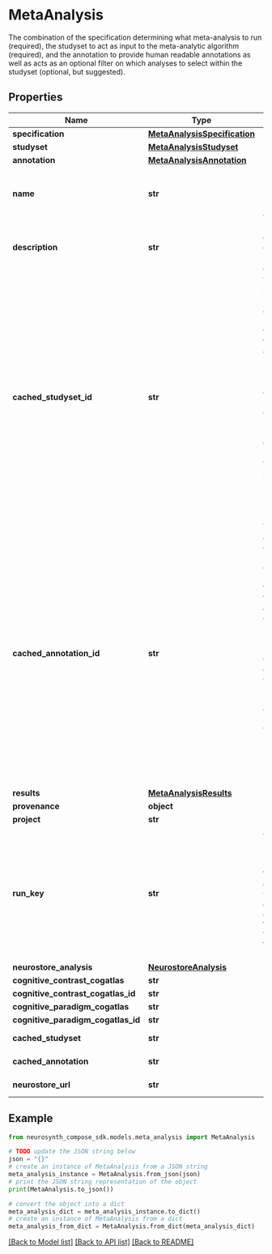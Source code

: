# MetaAnalysis

The combination of the specification determining what meta-analysis to run (required), the studyset to act as input to the meta-analytic algorithm (required), and the annotation to provide human readable annotations as well as acts as an optional filter on which analyses to select within the studyset (optional, but suggested).

## Properties

Name | Type | Description | Notes
------------ | ------------- | ------------- | -------------
**specification** | [**MetaAnalysisSpecification**](MetaAnalysisSpecification.md) |  | [optional] 
**studyset** | [**MetaAnalysisStudyset**](MetaAnalysisStudyset.md) |  | [optional] 
**annotation** | [**MetaAnalysisAnnotation**](MetaAnalysisAnnotation.md) |  | [optional] 
**name** | **str** | Human-readable name of the meta-analysis. | [optional] 
**description** | **str** | Long form description of the meta-analysis. | [optional] 
**cached_studyset_id** | **str** | The id of the studyset on neurosynth-compose (as opposed to the id of the studyset on neurostore). Multiple snapshots of the studyset can be stored on neurosynth-compose so knowing which snapshot is being referenced is necessary. | [optional] 
**cached_annotation_id** | **str** | The id of the annotation on neurosynth-compose (as opposed to the id of the annotation on neurostore). Multiple snapshots of the annotation can be stored on neurosynth-compose so knowing which snapshot is being referenced is necessary. | [optional] 
**results** | [**MetaAnalysisResults**](MetaAnalysisResults.md) |  | [optional] 
**provenance** | **object** |  | [optional] 
**project** | **str** |  | [optional] 
**run_key** | **str** | a special key used to upload the results of this meta analysis. Can be used as an alternative to using your auth token from login.  | [optional] [readonly] 
**neurostore_analysis** | [**NeurostoreAnalysis**](NeurostoreAnalysis.md) |  | [optional] 
**cognitive_contrast_cogatlas** | **str** |  | [optional] 
**cognitive_contrast_cogatlas_id** | **str** |  | [optional] 
**cognitive_paradigm_cogatlas** | **str** |  | [optional] 
**cognitive_paradigm_cogatlas_id** | **str** |  | [optional] 
**cached_studyset** | **str** |  | [optional] [readonly] 
**cached_annotation** | **str** |  | [optional] [readonly] 
**neurostore_url** | **str** |  | [optional] [readonly] 

## Example

```python
from neurosynth_compose_sdk.models.meta_analysis import MetaAnalysis

# TODO update the JSON string below
json = "{}"
# create an instance of MetaAnalysis from a JSON string
meta_analysis_instance = MetaAnalysis.from_json(json)
# print the JSON string representation of the object
print(MetaAnalysis.to_json())

# convert the object into a dict
meta_analysis_dict = meta_analysis_instance.to_dict()
# create an instance of MetaAnalysis from a dict
meta_analysis_from_dict = MetaAnalysis.from_dict(meta_analysis_dict)
```
[[Back to Model list]](../README.md#documentation-for-models) [[Back to API list]](../README.md#documentation-for-api-endpoints) [[Back to README]](../README.md)


